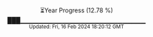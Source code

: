 <p align="center">
⏳Year Progress (12.78 %) <br>
███▁▁▁▁▁▁▁▁▁▁▁▁▁▁▁▁▁▁▁▁▁▁▁▁▁▁▁ <br>
<sub>Updated: Fri, 16 Feb 2024 18:20:12 GMT</sub>
</p>

